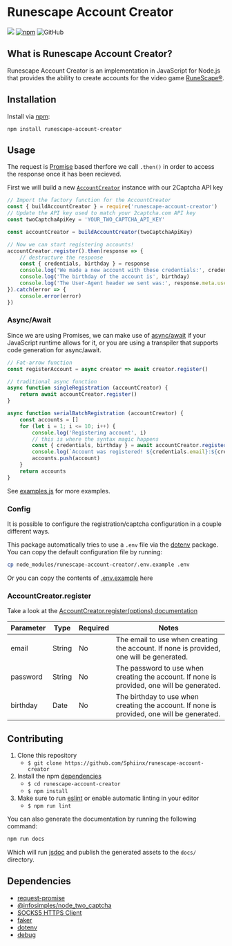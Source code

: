 # Runescape Account Creator

![](https://discordapp.com/api/guilds/173837867976622082/widget.png?style=shield) [![npm](https://img.shields.io/npm/v/runescape-account-creator.svg?style=flat-square)](https://www.npmjs.com/package/runescape-account-creator) ![GitHub](https://img.shields.io/github/license/sphiinx/runescape-account-creator.svg?style=flat-square) 

## What is Runescape Account Creator?
Runescape Account Creator is an implementation in JavaScript for Node.js that provides the ability to create accounts for the video game [RuneScape®](https://runescape.com/).

## Installation
Install via [npm](https://www.npmjs.com/package/runescape-account-creator):
```
npm install runescape-account-creator
```

## Usage

The request is [Promise](https://evie.gitbook.io/js/promises) based therfore we
call `.then()` in order to access the response once it has been recieved.

First we will build a new [`AccountCreator`](src/runescape/AccountCreator.js) instance with our 2Captcha API key

```js
// Import the factory function for the AccountCreator
const { buildAccountCreator } = require('runescape-account-creator')
// Update the API key used to match your 2captcha.com API key
const twoCaptchaApiKey = 'YOUR_TWO_CAPTCHA_API_KEY'

const accountCreator = buildAccountCreator(twoCaptchaApiKey)

// Now we can start registering accounts!
accountCreator.register().then(response => {
    // destructure the response
    const { credentials, birthday } = response
    console.log('We made a new account with these credentials:', credentials)
    console.log('The birthday of the account is', birthday)
    console.log('The User-Agent header we sent was:', response.meta.userAgent)
}).catch(error => {
    console.error(error)
})
```

### Async/Await

Since we are using Promises, we can make use of
[async/await](https://javascript.info/async-await) if your JavaScript runtime
allows for it, or you are using a transpiler that supports code generation
for async/await.

```js
// Fat-arrow function
const registerAccount = async creator => await creator.register()

// traditional async function
async function singleRegistration (accountCreator) {
    return await accountCreator.register()
}

async function serialBatchRegistration (accountCreator) {
    const accounts = []
    for (let i = 1; i <= 10; i++) {
        console.log('Registering account', i)
        // this is where the syntax magic happens
        const { credentials, birthday } = await accountCreator.register()
        console.log(`Account was registered! ${credentials.email}:${credentials.password} with birthday ${birthday}`)
        accounts.push(account)
    }
    return accounts
}
```

See [examples.js](examples/examples.js) for more examples.

### Config

It is possible to configure the registration/captcha configuration in a couple different ways.

This package automatically tries to use a `.env` file via the
[dotenv](https://www.npmjs.com/package/dotenv) package. You can copy the
default configuration file by running:

```bash
cp node_modules/runescape-account-creator/.env.example .env
```

Or you can copy the contents of [.env.example](.env.example) here

### AccountCreator.register

Take a look at the [AccountCreator.register(options) documentation](https://account-creator.runetek.io/accountcreator#register)

|Parameter|Type|Required|Notes|
|---|---|---|---|
|email|String|No|The email to use when creating the account. If none is provided, one will be generated.|
|password|String|No|The password to use when creating the account. If none is provided, one will be generated.|
|birthday|Date|No|The birthday to use when creating the account. If none is provided, one will be generated.|

## Contributing

1. Clone this repository
    - `$ git clone https://github.com/Sphiinx/runescape-account-creator`
2. Install the npm [dependencies](#Dependencies)
    - `$ cd runescape-account-creator`
    - `$ npm install`
3. Make sure to run [eslint](https://eslint.org/) or enable automatic linting in your editor
    - `$ npm run lint`

You can also generate the documentation by running the following command:

```bash
npm run docs
```

Which will run [jsdoc](https://github.com/jsdoc/jsdoc) and publish the generated assets to the `docs/` directory.

## Dependencies
- [request-promise](https://www.npmjs.com/package/request-promise)
- [@infosimples/node_two_captcha](https://www.npmjs.com/package/@infosimples/node_two_captcha)
- [SOCKS5 HTTPS Client](https://www.npmjs.com/package/socks5-https-client)
- [faker](https://www.npmjs.com/package/faker)
- [dotenv](https://www.npmjs.com/package/dotenv)
- [debug](https://www.npmjs.com/package/debug)
